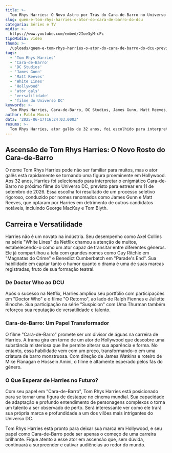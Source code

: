 ```yaml
---
title: >-
  Tom Rhys Harries: O Novo Astro por Trás do Cara-de-Barro no Universo DC
slug: quem-e-tom-rhys-harries-o-ator-do-cara-de-barro-do-dcu
categoria: Séries e TV
midia: >-
  https://www.youtube.com/embed/2Ioe3yM-cPc
tipoMidia: video
thumb: >-
  /uploads/quem-e-tom-rhys-harries-o-ator-do-cara-de-barro-do-dcu-preview.jpg
tags:
  - 'Tom Rhys Harries'
  - 'Cara-de-Barro'
  - 'DC Studios'
  - 'James Gunn'
  - 'Matt Reeves'
  - 'White Lines'
  - 'Hollywood'
  - 'ator gals'
  - 'versatilidade'
  - 'filme do Universo DC'
keywords: >-
  Tom Rhys Harries, Cara-de-Barro, DC Studios, James Gunn, Matt Reeves, White Lines, Hollywood, ator galês, versatilidade, filme do Universo DC
author: Pablo Moura
data: '2025-06-17T16:24:03.000Z'
resumo: >-
  Tom Rhys Harries, ator galês de 32 anos, foi escolhido para interpretar Cara-de-Barro no aguardado filme do Universo DC. Com uma carreira em ascensão, Harries se destaca por sua versatilidade e já trabalhou em séries e filmes de sucesso.
---
```


## Ascensão de Tom Rhys Harries: O Novo Rosto do Cara-de-Barro

O nome Tom Rhys Harries pode não ser familiar para muitos, mas o ator galês está rapidamente se tornando uma figura proeminente em Hollywood. Aos 32 anos, Harries foi selecionado para interpretar o enigmático Cara-de-Barro no próximo filme do Universo DC, previsto para estrear em 11 de setembro de 2026. Essa escolha foi resultado de um processo seletivo rigoroso, conduzido por nomes renomados como James Gunn e Matt Reeves, que optaram por Harries em detrimento de outros candidatos notáveis, incluindo George MacKay e Tom Blyth.

## Carreira e Versatilidade

Harries não é um novato na indústria. Seu desempenho como Axel Collins na série "White Lines" da Netflix chamou a atenção de muitos, estabelecendo-o como um ator capaz de transitar entre diferentes gêneros. Ele já compartilhou a tela com grandes nomes como Guy Ritchie em "Magnatas do Crime" e Benedict Cumberbatch em "Parade's End". Sua habilidade em captar tanto o humor quanto o drama é uma de suas marcas registradas, fruto de sua formação teatral.

### De Doctor Who ao DCU

Após o sucesso na Netflix, Harries ampliou seu portfólio com participações em "Doctor Who" e o filme "O Retorno", ao lado de Ralph Fiennes e Juliette Binoche. Sua participação na série "Suspicion" com Uma Thurman também reforçou sua reputação de versatilidade e talento.

### Cara-de-Barro: Um Papel Transformador

O filme "Cara-de-Barro" promete ser um divisor de águas na carreira de Harries. A trama gira em torno de um ator de Hollywood que descobre uma substância misteriosa que lhe permite alterar sua aparência e forma. No entanto, essa habilidade vem com um preço, transformando-o em uma criatura de barro monstruosa. Com direção de James Watkins e roteiro de Mike Flanagan e Hossein Amini, o filme é altamente esperado pelos fãs do gênero.

### O Que Esperar de Harries no Futuro?

Com seu papel em "Cara-de-Barro", Tom Rhys Harries está posicionado para se tornar uma figura de destaque no cinema mundial. Sua capacidade de adaptação e profundo entendimento de personagens complexos o torna um talento a ser observado de perto. Será interessante ver como ele trará sua própria marca e profundidade a um dos vilões mais intrigantes do Universo DC.

Tom Rhys Harries está pronto para deixar sua marca em Hollywood, e seu papel como Cara-de-Barro pode ser apenas o começo de uma carreira brilhante. Fique atento a esse ator em ascensão que, sem dúvida, continuará a surpreender e cativar audiências ao redor do mundo.